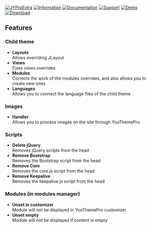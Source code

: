 [![JYProExtra](https://www.septdir.com/images/marketplace/plg_system_jyproextra/en-GB/cover.jpg)](https://www.septdir.com/marketplace/joomla/plugins/jyproextra)
[![Information](https://img.shields.io/badge/information--0.svg?style=for-the-badge&colorA=555&colorB=555&logoWidth=20)](https://www.septdir.com/marketplace/joomla/plugins/jyproextra)
[![Documentation](https://img.shields.io/badge/documentation--0.svg?style=for-the-badge&colorA=555&colorB=555&logoWidth=20)](https://www.septdir.com/marketplace/joomla/plugins/jyproextra)
[![Support](https://img.shields.io/badge/support--0.svg?style=for-the-badge&colorA=555&colorB=555&logoWidth=20)](https://github.com/SeptdirWorkshop/JYProExtra/issues)
[![Demo](https://img.shields.io/badge/demo--0.svg?style=for-the-badge&colorA=555&colorB=555&logoWidth=20)](https://www.septdir.com/)
[![Download](https://img.shields.io/github/release/SeptdirWorkshop/JYProExtra.svg?style=for-the-badge&colorA=555&colorB=1e87f0&label=download)](https://www.septdir.com/marketplace?task=download&project_id=2)

## Features
### Child theme
* **Layouts**  
Allows overriding JLayout
* **Views**  
Fixes views overrides
* **Modules**  
Corrects the work of the modules overrides, and also allows you to create new ones
* **Languages**  
Allows you to connect the language files of the child theme

### Images
* **Handler**  
Allows you to process images on the site through YooThemePro

### Scripts
* **Delete jQuery**  
Removes jQuery scripts from the head
* **Remove Bootstrap**  
Removes the Bootstrap script from the head
* **Remove Core**  
Removes the core.js script from the head
* **Remove Keepalive**  
Removes the keepalive.js script from the head

### Modules (in modules manager)
* **Unset in customizer**  
Module will not be displayed in YooThemePro customizer
* **Unset empty**  
Module will not be displayed if content is empty